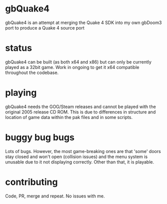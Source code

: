 # gbQuake4
gbQuake4 is an attempt at merging the Quake 4 SDK into my own gbDoom3 port to produce a Quake 4 source port

# status
gbQuake4 can be built (as both x64 and x86) but can only be currently played as a 32bit game.  Work in ongoing to get it x64 compatible throughout the codebase.

# playing
gbQuake4 needs the GOG/Steam releases and cannot be played with the original 2005 release CD ROM.  This is due to differences in structure and location of game data within the pak files and in some scripts.

# buggy bug bugs
Lots of bugs.  However, the most game-breaking ones are that 'some' doors stay closed and won't open (collision issues) and the menu system is unusable due to it not displaying correctly.  Other than that, it is playable.

# contributing
Code, PR, merge and repeat.  No issues with me.

